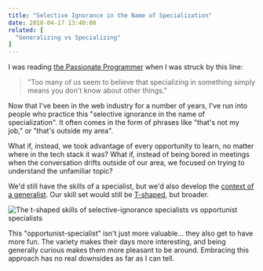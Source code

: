 ```yaml
---
title: "Selective Ignorance in the Name of Specialization"
date: 2018-04-17 13:40:00
related: [
  "Generalizing vs Specializing"
]
---
```


I was reading [the Passionate Programmer](https://www.amazon.com/Passionate-Programmer-Remarkable-Development-Pragmatic/dp/1934356344) when I was struck by this line:

> "Too many of us seem to believe that specializing in something simply means you don't know about other things."

Now that I've been in the web industry for a number of years, I've run into people who practice this "selective ignorance in the name of specialization". It often comes in the form of phrases like "that's not my job," or "that's outside my area".

What if, instead, we took advantage of every opportunity to learn, no matter where in the tech stack it was? What if, instead of being bored in meetings when the conversation drifts outside of our area, we focused on trying to understand the unfamiliar topic?

We'd still have the skills of a specialist, but we'd also develop the [context of a generalist](https://css-tricks.com/front-end-developer-aware/). Our skill set would still be [T-shaped](https://en.wikipedia.org/wiki/T-shaped_skills), but broader.

![The t-shaped skills of selective-ignorance specialists vs opportunist specialists]({{site.url}}/assets/images/specialization-shapes.png)

This "opportunist-specialist" isn't just more valuable... they also get to have more fun. The variety makes their days more interesting, and being generally curious makes them more pleasant to be around. Embracing this approach has no real downsides as far as I can tell.
